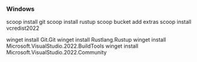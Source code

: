 ### Windows

scoop install git
scoop install rustup
scoop bucket add extras
scoop install vcredist2022

winget install Git.Git
winget install Rustlang.Rustup
winget install Microsoft.VisualStudio.2022.BuildTools
winget install Microsoft.VisualStudio.2022.Community
